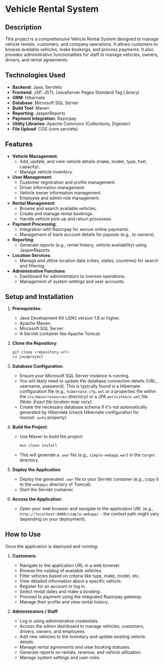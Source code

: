 # Vehicle Rental System

## Description
This project is a comprehensive Vehicle Rental System designed to manage vehicle rentals, customers, and company operations. It allows customers to browse available vehicles, make bookings, and process payments. It also provides administrative functionalities for staff to manage vehicles, owners, drivers, and rental agreements.

## Technologies Used
*   **Backend**: Java, Servlets
*   **Frontend**: JSP, JSTL (JavaServer Pages Standard Tag Library)
*   **ORM**: Hibernate
*   **Database**: Microsoft SQL Server
*   **Build Tool**: Maven
*   **Reporting**: JasperReports
*   **Payment Integration**: Razorpay
*   **Utility Libraries**: Apache Commons (Collections, Digester)
*   **File Upload**: COS (com.servlets)

## Features
*   **Vehicle Management**:
    *   Add, update, and view vehicle details (make, model, type, fuel, capacity).
    *   Manage vehicle inventory.
*   **User Management**:
    *   Customer registration and profile management.
    *   Driver information management.
    *   Vehicle owner information management.
    *   Employee and admin role management.
*   **Rental Management**:
    *   Browse and search available vehicles.
    *   Create and manage rental bookings.
    *   Handle vehicle pick-up and return processes.
*   **Payment Processing**:
    *   Integration with Razorpay for secure online payments.
    *   Management of bank account details for payouts (e.g., to owners).
*   **Reporting**:
    *   Generate reports (e.g., rental history, vehicle availability) using JasperReports.
*   **Location Services**:
    *   Manage and utilize location data (cities, states, countries) for search and filtering.
*   **Administrative Functions**:
    *   Dashboard for administrators to oversee operations.
    *   Management of system settings and user accounts.

## Setup and Installation

1.  **Prerequisites**:
    *   Java Development Kit (JDK) version 1.8 or higher.
    *   Apache Maven.
    *   Microsoft SQL Server.
    *   A Servlet container like Apache Tomcat.

2.  **Clone the Repository**:
    ```bash
    git clone <repository-url>
    cd javaproject
    ```

3.  **Database Configuration**:
    *   Ensure your Microsoft SQL Server instance is running.
    *   You will likely need to update the database connection details (URL, username, password). This is typically found in a Hibernate configuration file (e.g., `hibernate.cfg.xml` or a properties file within the `src/main/resources` directory) or a JPA `persistence.xml` file. *(Note: Exact file location may vary)*.
    *   Create the necessary database schema if it's not automatically generated by Hibernate (check Hibernate configuration for `hbm2ddl.auto` property).

4.  **Build the Project**:
    *   Use Maven to build the project:
        ```bash
        mvn clean install
        ```
    *   This will generate a `.war` file (e.g., `simple-webapp.war`) in the `target` directory.

5.  **Deploy the Application**:
    *   Deploy the generated `.war` file to your Servlet container (e.g., copy it to the `webapps` directory of Tomcat).
    *   Start the Servlet container.

6.  **Access the Application**:
    *   Open your web browser and navigate to the application URL (e.g., `http://localhost:8080/simple-webapp/` - the context path might vary depending on your deployment).

## How to Use

Once the application is deployed and running:

1.  **Customers**:
    *   Navigate to the application URL in a web browser.
    *   Browse the catalog of available vehicles.
    *   Filter vehicles based on criteria like type, make, model, etc.
    *   View detailed information about a specific vehicle.
    *   Register for an account or log in.
    *   Select rental dates and make a booking.
    *   Proceed to payment using the integrated Razorpay gateway.
    *   Manage their profile and view rental history.

2.  **Administrators / Staff**:
    *   Log in using administrative credentials.
    *   Access the admin dashboard to manage vehicles, customers, drivers, owners, and employees.
    *   Add new vehicles to the inventory and update existing vehicle details.
    *   Manage rental agreements and view booking statuses.
    *   Generate reports on rentals, revenue, and vehicle utilization.
    *   Manage system settings and user roles.

